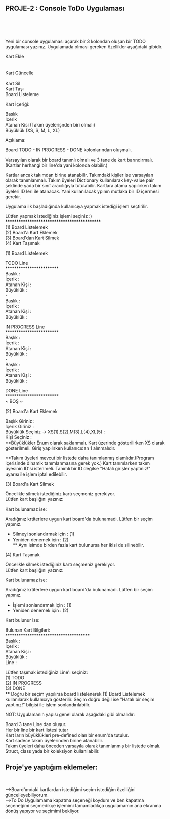 
<h2>PROJE-2 : Console ToDo Uygulaması</h2>
  <br><br><br>


Yeni bir console uygulaması açarak bir 3 kolondan oluşan bir TODO uygulaması yazınız. Uygulamada olması gereken özellikler aşağıdaki gibidir.<br>



Kart Ekle<br><br><br>
Kart Güncelle<br><br>
Kart Sil<br>
Kart Taşı<br>
Board Listeleme<br>


Kart İçeriği:<br>



Baslık<br>
Icerik<br>
Atanan Kisi (Takım üyelerişnden biri olmalı)<br>
Büyüklük (XS, S, M, L, XL)<br>


Açıklama:<br>



Board TODO - IN PROGRESS - DONE kolonlarından oluşmalı.<br>


Varsayılan olarak bir board tanımlı olmalı ve 3 tane de kart barındırmalı.(Kartlar herhangi bir line'da yani kolonda olabilir.)<br>


Kartlar ancak takımdan birine atanabilir. Takımdaki kişiler ise varsayılan olarak tanımlanmalı. Takım üyeleri Dictionary kullanılarak key-value pair şeklinde yada bir sınıf aracılığıyla tutulabilir. Kartlara atama yapılırken takım üyeleri ID leri ile atanacak. Yani kullanılacak ypının mutlaka bir ID içermesi gerekir.<br>


Uygulama ilk başladığında kullanıcıya yapmak istediği işlem seçtirilir.<br>


  Lütfen yapmak istediğiniz işlemi seçiniz :) <br>
  *******************************************<br>
  (1) Board Listelemek<br>
  (2) Board'a Kart Eklemek<br>
  (3) Board'dan Kart Silmek<br>
  (4) Kart Taşımak
<br>

(1) Board Listelemek<br>


 TODO Line<br>
 ************************<br>
 Başlık      :<br>
 İçerik      :<br>
 Atanan Kişi :<br>
 Büyüklük    :<br>
 -<br>
 Başlık      :<br>
 İçerik      :<br>
 Atanan Kişi :<br>
 Büyüklük    :<br>
 
 
 IN PROGRESS Line<br>
 ************************<br>
 Başlık      :<br>
 İçerik      :<br>
 Atanan Kişi :<br>
 Büyüklük    :<br>
 -<br>
 Başlık      :<br>
 İçerik      :<br>
 Atanan Kişi :<br>
 Büyüklük    :<br>


 DONE Line<br>
 ************************<br>
 ~ BOŞ ~<br>


(2) Board'a Kart Eklemek<br>


 Başlık Giriniz                                  :<br> 
 İçerik Giriniz                                  :<br>
 Büyüklük Seçiniz -> XS(1),S(2),M(3),L(4),XL(5)  :<br>
 Kişi Seçiniz                                    :<br>
**Büyüklükler Enum olarak saklanmalı. Kart üzerinde gösterilirken XS olarak gösterilmeli. Giriş yapılırken kullanıcıdan 1 alınmalıdır.<br>



**Takım üyeleri mevcut bir listede daha tanımlanmış olamlıdır.(Program içerisinde dinamik tanımlanmasına gerek yok.) Kart tanımlarken takım üyesinin ID'si istenmeli. Tanımlı bir ID değilse "Hatalı girişler yaptınız!" uyarısı ile işlem iptal edilebilir.<br>



(3) Board'a Kart Silmek<br>


 Öncelikle silmek istediğiniz kartı seçmeniz gerekiyor.<br>
 Lütfen kart başlığını yazınız:  <br>


Kart bulunamaz ise:<br>



 Aradığınız krtiterlere uygun kart board'da bulunamadı. Lütfen bir seçim yapınız.<br>
 * Silmeyi sonlandırmak için : (1)<br>
 * Yeniden denemek için : (2)<br>
** Aynı isimde birden fazla kart bulunursa her ikisi de silinebilir.<br>



(4) Kart Taşımak<br>


 Öncelikle silmek istediğiniz kartı seçmeniz gerekiyor.<br>
 Lütfen kart başlığını yazınız:  <br>


Kart bulunamaz ise:<br>



 Aradığınız krtiterlere uygun kart board'da bulunamadı. Lütfen bir seçim yapınız.<br>
 * İşlemi sonlandırmak için : (1)<br>
 * Yeniden denemek için : (2)<br>


Kart bulunur ise:<br>



 Bulunan Kart Bilgileri:<br>
 **************************************<br>
 Başlık      :<br>
 İçerik      :<br>
 Atanan Kişi :<br>
 Büyüklük    :<br>
 Line        :<br>

 Lütfen taşımak istediğiniz Line'ı seçiniz: <br>
 (1) TODO<br>
 (2) IN PROGRESS<br>
 (3) DONE<br>
** Doğru bir seçim yapılırsa board listelenerek (1) Board Listelemek kullanılarak kullanıcıya gösterilir. Seçim doğru değil ise "Hatalı bir seçim yaptınız!" bilgisi ile işlem sonlandırılabilir.<br>


NOT: Uygulamanın yapısı genel olarak aşağıdaki gibi olmalıdır:<br>


Board 3 tane Line dan oluşur.<br>
Her bir line bir kart listesi tutar<br>
Kart ların büyüklükleri pre-defined olan bir enum'da tutulur.<br>
Kart sadece takım üyelerinden birine atanabilir.<br>
Takım üyeleri daha önceden varsayıla olarak tanımlanmış bir listede olmalı. Struct, class yada bir koleksiyon kullanılabilir.<br>


<h2>Proje'ye yaptığım eklemeler:</h2><br>

-->Board'ımdaki kartlardan istediğimi seçim istediğim özelliğini güncelleyebiliyorum.<br>
-->To Do Uygulamama kapatma seçeneği koydum ve ben kapatma seçeneğimi seçmedikçe işlemimi tamamladıkça uygulamamın ana ekranına dönüş yapıyor ve seçimimi bekliyor.
